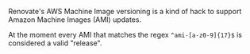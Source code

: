 Renovate's AWS Machine Image versioning is a kind of hack to support Amazon Machine Images (AMI) updates.

At the moment every AMI that matches the regex `^ami-[a-z0-9]{17}$` is considered a valid "release".
